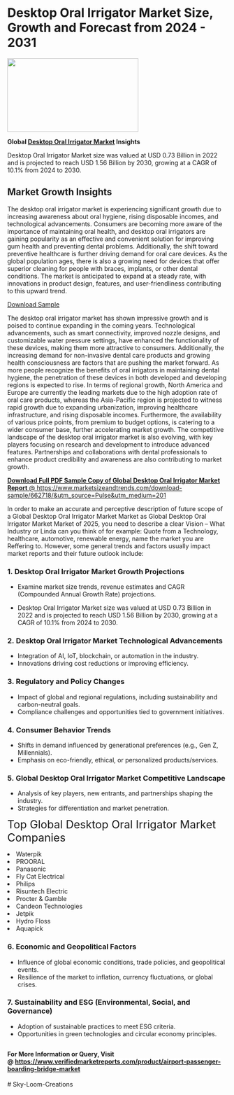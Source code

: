 <H1>Desktop Oral Irrigator Market Size, Growth and Forecast from 2024 - 2031</H1><img class="aligncenter size-medium wp-image-584254" src="https://thirdeyenews.in/wp-content/uploads/2024/09/Global-Market-Research-300x168.jpeg" alt="" width="300" height="168" /><p><strong>Global&nbsp;<a href="https://www.marketsizeandtrends.com/download-sample/662718/&amp;utm_source=Pulse&amp;utm_medium=201">Desktop Oral Irrigator Market</a> Insights</strong></p><p>Desktop Oral Irrigator Market size was valued at USD 0.73 Billion in 2022 and is projected to reach USD 1.56 Billion by 2030, growing at a CAGR of 10.1% from 2024 to 2030.</p><p><h2>Market Growth Insights</h2> <p>The desktop oral irrigator market is experiencing significant growth due to increasing awareness about oral hygiene, rising disposable incomes, and technological advancements. Consumers are becoming more aware of the importance of maintaining oral health, and desktop oral irrigators are gaining popularity as an effective and convenient solution for improving gum health and preventing dental problems. Additionally, the shift toward preventive healthcare is further driving demand for oral care devices. As the global population ages, there is also a growing need for devices that offer superior cleaning for people with braces, implants, or other dental conditions. The market is anticipated to expand at a steady rate, with innovations in product design, features, and user-friendliness contributing to this upward trend.</p> <p><a href="#">Download Sample</a></p> <p>The desktop oral irrigator market has shown impressive growth and is poised to continue expanding in the coming years. Technological advancements, such as smart connectivity, improved nozzle designs, and customizable water pressure settings, have enhanced the functionality of these devices, making them more attractive to consumers. Additionally, the increasing demand for non-invasive dental care products and growing health consciousness are factors that are pushing the market forward. As more people recognize the benefits of oral irrigators in maintaining dental hygiene, the penetration of these devices in both developed and developing regions is expected to rise. In terms of regional growth, North America and Europe are currently the leading markets due to the high adoption rate of oral care products, whereas the Asia-Pacific region is projected to witness rapid growth due to expanding urbanization, improving healthcare infrastructure, and rising disposable incomes. Furthermore, the availability of various price points, from premium to budget options, is catering to a wider consumer base, further accelerating market growth. The competitive landscape of the desktop oral irrigator market is also evolving, with key players focusing on research and development to introduce advanced features. Partnerships and collaborations with dental professionals to enhance product credibility and awareness are also contributing to market growth.</p> <p><a href="#"></p><p><span class=""><strong>Download Full PDF Sample Copy of Global Desktop Oral Irrigator Market Report</strong> @ <a href="https://www.marketsizeandtrends.com/download-sample/662718/&amp;utm_source=Pulse&amp;utm_medium=201" target="_blank">https://www.marketsizeandtrends.com/download-sample/662718/&amp;utm_source=Pulse&amp;utm_medium=201</a></span></p><p>In order to make an accurate and perceptive description of future scope of a Global&nbsp;Desktop Oral Irrigator Market Market as Global&nbsp;Desktop Oral Irrigator Market Market of 2025, you need to describe a clear Vision &ndash; What Industry or Linda can you think of for example: Quote from a Technology, healthcare, automotive, renewable energy, name the market you are Reffering to. However, some general trends and factors usually impact market reports and their future outlook include:</p><h3>1.&nbsp;<strong>Desktop Oral Irrigator Market Growth Projections</strong></h3><ul><li>Examine market size trends, revenue estimates and CAGR (Compounded Annual Growth Rate) projections.</li><li><p>Desktop Oral Irrigator Market size was valued at USD 0.73 Billion in 2022 and is projected to reach USD 1.56 Billion by 2030, growing at a CAGR of 10.1% from 2024 to 2030.</p></li></ul><h3>2.&nbsp;<strong>Desktop Oral Irrigator Market Technological Advancements</strong></h3><ul><li>Integration of AI, IoT, blockchain, or automation in the industry.</li><li>Innovations driving cost reductions or improving efficiency.</li></ul><h3>3.&nbsp;<strong>Regulatory and Policy Changes</strong></h3><ul><li>Impact of global and regional regulations, including sustainability and carbon-neutral goals.</li><li>Compliance challenges and opportunities tied to government initiatives.</li></ul><h3>4.&nbsp;<strong>Consumer Behavior Trends</strong></h3><ul><li>Shifts in demand influenced by generational preferences (e.g., Gen Z, Millennials).</li><li>Emphasis on eco-friendly, ethical, or personalized products/services.</li></ul><h3>5.&nbsp;<strong>Global Desktop Oral Irrigator Market Competitive Landscape</strong></h3><ul><li>Analysis of key players, new entrants, and partnerships shaping the industry.</li><li>Strategies for differentiation and market penetration.</li></ul><p data-pm-slice="1 1 []"><span style="color: inherit; font-family: inherit; font-size: 25px;">Top Global Desktop Oral Irrigator Market Companies</span></p><div class="" data-test-id=""><p><li>Waterpik</li><li> PROORAL</li><li> Panasonic</li><li> Fly Cat Electrical</li><li> Philips</li><li> Risuntech Electric</li><li> Procter & Gamble</li><li> Candeon Technologies</li><li> Jetpik</li><li> Hydro Floss</li><li> Aquapick</li></p></div><h3>6.&nbsp;<strong>Economic and Geopolitical Factors</strong></h3><ul><li>Influence of global economic conditions, trade policies, and geopolitical events.</li><li>Resilience of the market to inflation, currency fluctuations, or global crises.</li></ul><h3>7.&nbsp;<strong>Sustainability and ESG (Environmental, Social, and Governance)</strong></h3><ul><li>Adoption of sustainable practices to meet ESG criteria.</li><li>Opportunities in green technologies and circular economy principles.</li></ul><h2><strong style="font-size: 14px;">For More Information or Query, Visit @&nbsp;</strong><a style="background-color: #ffffff; font-size: 14px;" href="https://www.marketsizeandtrends.com/report/desktop-oral-irrigator-market/" target="_blank">https://www.verifiedmarketreports.com/product/airport-passenger-boarding-bridge-market</a></h2># Sky-Loom-Creations
